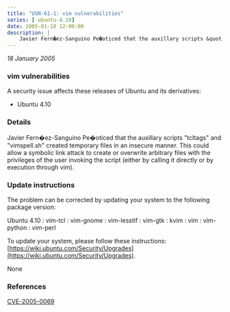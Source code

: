 ```yaml
---
title: "USN-61-1: vim vulnerabilities"
series: [ ubuntu-4.10]
date: 2005-01-18 12:00:00
description: |
    Javier Fern�ez-Sanguino Pe�oticed that the auxillary scripts &quot;tcltags&quot; and &quot;vimspell.sh&quot; created temporary files in an insecure manner. This could allow a symbolic link attack to create or overwrite arbitrary files with the privileges of the user invoking the script (either by calling it directly or by execution through vim).
--- 
```

 
 

*18 January 2005*

### vim vulnerabilities

A security issue affects these releases of Ubuntu and its derivatives:

* Ubuntu 4.10

### Details

Javier Fern�ez-Sanguino Pe�oticed that the auxillary scripts &quot;tcltags&quot; and &quot;vimspell.sh&quot; created temporary files in an insecure manner. This could allow a symbolic link attack to create or overwrite arbitrary files with the privileges of the user invoking the script (either by calling it directly or by execution through vim).

### Update instructions

The problem can be corrected by updating your system to the following package version:

Ubuntu 4.10
 : vim-tcl 
 : vim-gnome 
 : vim-lesstif 
 : vim-gtk 
 : kvim 
 : vim 
 : vim-python 
 : vim-perl 

To update your system, please follow these instructions: [https://wiki.ubuntu.com/Security/Upgrades](https://wiki.ubuntu.com/Security/Upgrades).

None

### References

 
 [CVE-2005-0069](http://people.ubuntu.com/~ubuntu-security/cve/CVE-2005-0069)
 

